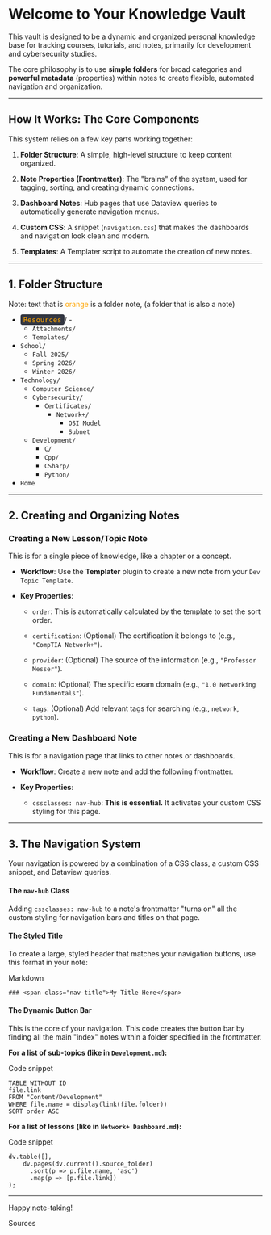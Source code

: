 # Welcome to Your Knowledge Vault

This vault is designed to be a dynamic and organized personal knowledge base for tracking courses, tutorials, and notes, primarily for development and cybersecurity studies.

The core philosophy is to use **simple folders** for broad categories and **powerful metadata** (properties) within notes to create flexible, automated navigation and organization.

---

## How It Works: The Core Components

This system relies on a few key parts working together:

1. **Folder Structure**: A simple, high-level structure to keep content organized.
    
2. **Note Properties (Frontmatter)**: The "brains" of the system, used for tagging, sorting, and creating dynamic connections.
    
3. **Dashboard Notes**: Hub pages that use Dataview queries to automatically generate navigation menus.
    
4. **Custom CSS**: A snippet (`navigation.css`) that makes the dashboards and navigation look clean and modern.
    
5. **Templates**: A Templater script to automate the creation of new notes.
    

---

## 1. Folder Structure
Note: text that is <span style="color: orange">orange</span> is a folder note, (a folder that is also a note)

- <span style="color:orange; background-color:#333742; font-family:monospace; padding:0.2em 0.4em; border-radius:4px;">Resources</span>/ - 
	- `Attachments/`
	- `Templates/`
- `School/`
	- `Fall 2025/`
	- `Spring 2026/`
	- `Winter 2026/`
- `Technology/`
	- `Computer Science/`
	- `Cybersecurity/`
		- `Certificates/`
			- `Network+/`
				- `OSI Model`
				- `Subnet`
	- `Development/`
		- `C/`
		- `Cpp/`
		- `CSharp/`
		- `Python/`
- `Home`


---

## 2. Creating and Organizing Notes

### Creating a New Lesson/Topic Note

This is for a single piece of knowledge, like a chapter or a concept.

- **Workflow**: Use the **Templater** plugin to create a new note from your `Dev Topic Template`.
    
- **Key Properties**:
    
    - `order`: This is automatically calculated by the template to set the sort order.
        
    - `certification`: (Optional) The certification it belongs to (e.g., `"CompTIA Network+"`).
        
    - `provider`: (Optional) The source of the information (e.g., `"Professor Messer"`).
        
    - `domain`: (Optional) The specific exam domain (e.g., `"1.0 Networking Fundamentals"`).
        
    - `tags`: (Optional) Add relevant tags for searching (e.g., `network`, `python`).
        

### Creating a New Dashboard Note

This is for a navigation page that links to other notes or dashboards.

- **Workflow**: Create a new note and add the following frontmatter.
    
- **Key Properties**:
    
    - `cssclasses: nav-hub`: **This is essential.** It activates your custom CSS styling for this page.

---

## 3. The Navigation System

Your navigation is powered by a combination of a CSS class, a custom CSS snippet, and Dataview queries.

#### The `nav-hub` Class

Adding `cssclasses: nav-hub` to a note's frontmatter "turns on" all the custom styling for navigation bars and titles on that page.

#### The Styled Title

To create a large, styled header that matches your navigation buttons, use this format in your note:

Markdown

```
### <span class="nav-title">My Title Here</span>
```

#### The Dynamic Button Bar

This is the core of your navigation. This code creates the button bar by finding all the main "index" notes within a folder specified in the frontmatter.

**For a list of sub-topics (like in `Development.md`):**

Code snippet

```
TABLE WITHOUT ID
file.link
FROM "Content/Development"
WHERE file.name = display(link(file.folder))
SORT order ASC
```

**For a list of lessons (like in `Network+ Dashboard.md`):**

Code snippet

```
dv.table([],
    dv.pages(dv.current().source_folder)
      .sort(p => p.file.name, 'asc')
      .map(p => [p.file.link])
);
```

---

Happy note-taking!

Sources
